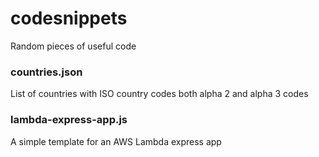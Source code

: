 # codesnippets
Random pieces of useful code

### countries.json
List of countries with ISO country codes both alpha 2 and alpha 3 codes

### lambda-express-app.js
A simple template for an AWS Lambda express app
